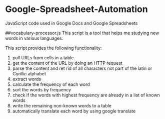 # Google-Spreadsheet-Automation
JavaScript code used in Google Docs and Google Spreadsheets

##vocabulary-processor.js
This script is a tool that helps me studying new words in various languages. 

This script provides the following functionality: 

1. pull URLs from cells in a table
2. get the content of the URL by doing an HTTP request
3. parse the content and ret rid of all characters not part of the latin or Cyrillic alphabet
4. extract words 
5. calculate the frequency of each word
6. sort the words by frequency
7. check if the words with highest frequency are already in a list of known words
8. write the remaining non-known words to a table
9. automatically translate each word by using google translate
